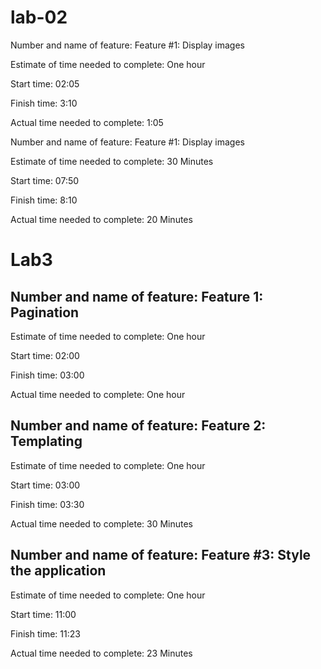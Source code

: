 # lab-02

Number and name of feature: Feature #1: Display images

Estimate of time needed to complete: One hour

Start time: 02:05

Finish time: 3:10

Actual time needed to complete: 1:05



Number and name of feature: Feature #1: Display images

Estimate of time needed to complete: 30 Minutes

Start time: 07:50

Finish time: 8:10

Actual time needed to complete: 20 Minutes


# Lab3
## Number and name of feature: Feature 1: Pagination

Estimate of time needed to complete: One hour

Start time: 02:00

Finish time: 03:00

Actual time needed to complete: One hour


## Number and name of feature: Feature 2: Templating

Estimate of time needed to complete: One hour

Start time: 03:00

Finish time: 03:30

Actual time needed to complete: 30 Minutes


## Number and name of feature: Feature #3: Style the application

Estimate of time needed to complete: One hour

Start time: 11:00

Finish time: 11:23

Actual time needed to complete: 23 Minutes